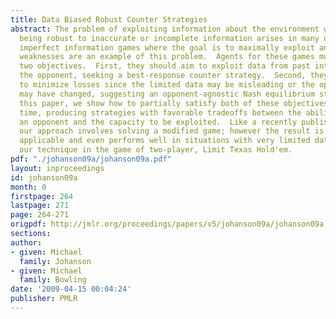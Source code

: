 ```yaml
---
title: Data Biased Robust Counter Strategies
abstract: The problem of exploiting information about the environment while still
  being robust to inaccurate or incomplete information arises in many domains. Competitive
  imperfect information games where the goal is to maximally exploit an unknown opponent's
  weaknesses are an example of this problem.  Agents for these games must balance
  two objectives.  First, they should aim to exploit data from past interactions with
  the opponent, seeking a best-response counter strategy.  Second, they should aim
  to minimize losses since the limited data may be misleading or the opponent's strategy
  may have changed, suggesting an opponent-agnostic Nash equilibrium strategy.  In
  this paper, we show how to partially satisfy both of these objectives at the same
  time, producing strategies with favorable tradeoffs between the ability to exploit
  an opponent and the capacity to be exploited.  Like a recently published technique,
  our approach involves solving a modified game; however the result is more generally
  applicable and even performs well in situations with very limited data.  We evaluate
  our technique in the game of two-player, Limit Texas Hold'em.
pdf: "./johanson09a/johanson09a.pdf"
layout: inproceedings
id: johanson09a
month: 0
firstpage: 264
lastpage: 271
page: 264-271
origpdf: http://jmlr.org/proceedings/papers/v5/johanson09a/johanson09a.pdf
sections: 
author:
- given: Michael
  family: Johanson
- given: Michael
  family: Bowling
date: '2009-04-15 00:04:24'
publisher: PMLR
---
```

